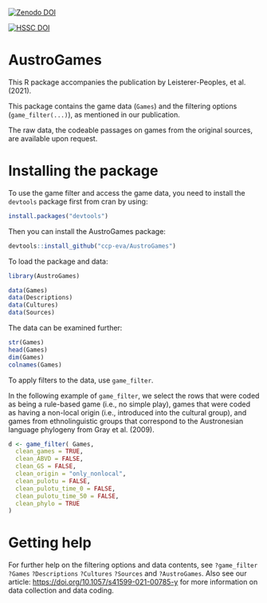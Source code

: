 

[![Zenodo DOI](https://img.shields.io/badge/DOI-Zenodo-blue)](https://doi.org/10.5281/zenodo.4675217)

[![HSSC DOI](https://img.shields.io/badge/DOI-Article-success)](https://doi.org/10.1057/s41599-021-00785-y)


AustroGames
==========
This R package accompanies the publication by Leisterer-Peoples, et al. (2021).

This package contains the game data (`Games`) and the filtering options (`game_filter(...)`), as mentioned in our publication.

The raw data, the codeable passages on games from the original sources, are available upon request.

# Installing the package
To use the game filter and access the game data, you need to install the `devtools` package first from cran by using:
```r
install.packages("devtools")
```

Then you can install the AustroGames package:
```r
devtools::install_github("ccp-eva/AustroGames")
```
To load the package and data:
```r
library(AustroGames)

data(Games)
data(Descriptions)
data(Cultures)
data(Sources)
```
The data can be examined further:
```r
str(Games)
head(Games)
dim(Games)
colnames(Games)
```

To apply filters to the data, use `game_filter`. 

In the following example of `game_filter`, we select the rows that were coded as being a rule-based game (i.e., no simple play), games that were coded as having a non-local origin (i.e., introduced into the cultural group), and games from ethnolinguistic groups that correspond to the Austronesian language phylogeny from Gray et al. (2009).
```r
d <- game_filter( Games,
  clean_games = TRUE,
  clean_ABVD = FALSE,
  clean_GS = FALSE,
  clean_origin = "only_nonlocal",
  clean_pulotu = FALSE,
  clean_pulotu_time_0 = FALSE,
  clean_pulotu_time_50 = FALSE,
  clean_phylo = TRUE
)
```


# Getting help
For further help on the filtering options and data contents, see `?game_filter` `?Games` `?Descriptions` `?Cultures` `?Sources` and `?AustroGames`. Also see our article: https://doi.org/10.1057/s41599-021-00785-y for more information on data collection and data coding.


